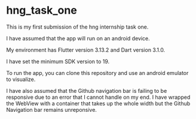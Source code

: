 # hng_task_one

This is my first submission of the hng internship task one.

I have assumed that the app will run on an android device.

My environment has Flutter  version 3.13.2 and Dart version 3.1.0.

I have set the minimum SDK version to 19.

To run the app, you can clone this repository and use an android emulator to visualize.

I have also assumed that the Github navigation bar is failing to be responsive due to an error that I cannot handle on my end. I have wrapped the WebView with a container that takes up the 
whole width but the Github Navigation bar remains unreponsive.
